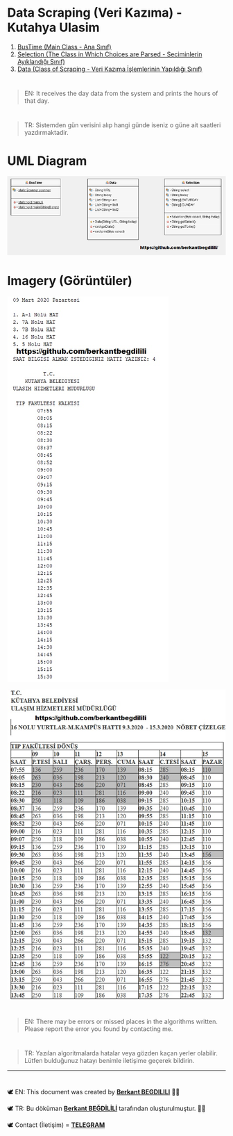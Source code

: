 # Data Scraping (Veri Kazıma) - Kutahya Ulasim

 1. [BusTime (Main Class - Ana Sınıf)](https://github.com/berkantbegdilili/JavaAlgorithms/blob/master/KutahyaUlasim/BusTime.java "by BB")
 2. [Selection (The Class in Which Choices are Parsed - Seciminlerin Ayıklandığı Sınıf)](https://github.com/berkantbegdilili/JavaAlgorithms/blob/master/KutahyaUlasim/Selection.java "by BB")
 3. [Data (Class of Scraping - Veri Kazıma İşlemlerinin Yapıldığı Sınıf)](https://github.com/berkantbegdilili/JavaAlgorithms/blob/master/KutahyaUlasim/Data.java "by BB")

#
> EN: It receives the day data from the system and prints the hours of that day.
#
> TR: Sistemden gün verisini alıp hangi günde iseniz o güne ait saatleri yazdırmaktadir.


# UML Diagram
![DataScrapingUML](https://github.com/berkantbegdilili/JavaAlgorithms/blob/master/DataScraping/img/DataScrapingUML.png) 

# Imagery (Görüntüler)
![run1](https://github.com/berkantbegdilili/JavaAlgorithms/blob/master/DataScraping/img/BB-1.jpg)
 
![run2](https://github.com/berkantbegdilili/JavaAlgorithms/blob/master/DataScraping/img/BB-2.jpg)
 

#
> EN: There may be errors or missed places in the algorithms written. Please report the error you found by contacting me.
#
> TR: Yazılan algoritmalarda hatalar veya gözden kaçan yerler olabilir. Lütfen bulduğunuz hatayı benimle iletişime geçerek bildirin.

________________________________
#
🕊 EN: This document was created by [**Berkant BEGDILILI**](https://www.linkedin.com/in/berkantbegdilili/ "LinkedIN: berkantbegdilili")  ✌🏼

🕊 TR: Bu döküman [**Berkant BEĞDİLİLİ**](https://www.linkedin.com/in/berkantbegdilili/ "LinkedIN: berkantbegdilili") tarafından oluşturulmuştur. ✌🏼

🕊 Contact (İletişim) = [**TELEGRAM**](https://t.me/berkantbegdilili/ "Telegram: @berkantbegdilili")




